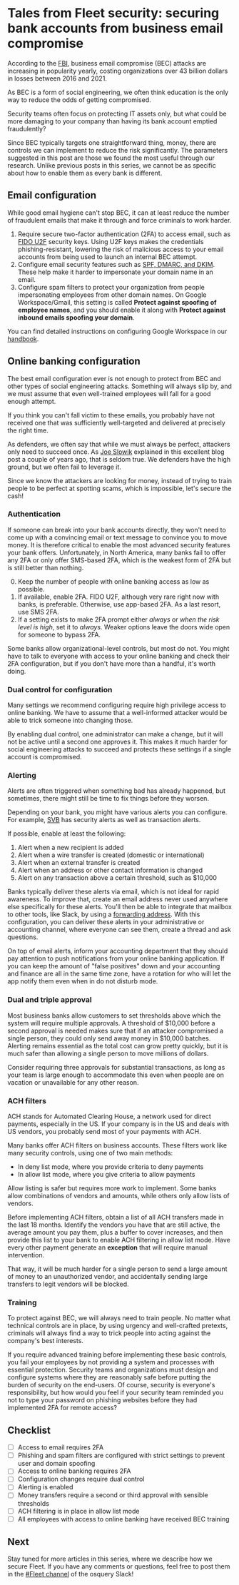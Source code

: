 # Tales from Fleet security: securing bank accounts from business email compromise

According to the [FBI](https://www.ic3.gov/Media/Y2022/PSA220504), business email compromise (BEC) attacks are increasing in popularity yearly, costing organizations over 43 billion dollars in losses between 2016 and 2021.

As BEC is a form of social engineering, we often think education is the only way to reduce the odds of getting compromised. 

Security teams often focus on protecting IT assets only, but what could be more damaging to your company than having its bank account emptied fraudulently?

Since BEC typically targets one straightforward thing, money, there are controls we can implement to reduce the risk significantly. The parameters suggested in this post are those we found the most useful through our research. Unlike previous posts in this series, we cannot be as specific about how to enable them as every bank is different.

## Email configuration
While good email hygiene can't stop BEC, it can at least reduce the number of fraudulent emails that make it through and force criminals to work harder.

1. Require secure two-factor authentication (2FA) to access email, such as [FIDO U2F](https://fidoalliance.org/specs/u2f-specs-master/fido-u2f-overview.html) security keys. Using U2F keys makes the credentials phishing-resistant, lowering the risk of malicious access to your email accounts from being used to launch an internal BEC attempt.
2. Configure email security features such as [SPF, DMARC, and DKIM](https://support.google.com/a/answer/2466580?product_name=UnuFlow&hl=en&visit_id=637919491839685136-2075570827&rd=1&src=supportwidget0&hl=en). These help make it harder to impersonate your domain name in an email.
3. Configure spam filters to protect your organization from people impersonating employees from other domain names. On Google Workspace/Gmail, this setting is called **Protect against spoofing of employee names**, and you should enable it along with **Protect against inbound emails spoofing your domain**. 

You can find detailed instructions on configuring Google Workspace in our [handbook](https://fleetdm.com/handbook/security#email-authentication).

## Online banking configuration

The best email configuration ever is not enough to protect from BEC and other types of social engineering attacks. Something will always slip by, and we must assume that even well-trained employees will fall for a good enough attempt. 

If you think you can't fall victim to these emails, you probably have not received one that was sufficiently well-targeted and delivered at precisely the right time.

As defenders, we often say that while we must always be perfect, attackers only need to succeed once. As [Joe Slowik](https://www.dragos.com/blog/industry-news/the-myth-of-the-adversary-advantage/) explained in this excellent blog post a couple of years ago, that is seldom true. We defenders have the high ground, but we often fail to leverage it.

Since we know the attackers are looking for money, instead of trying to train people to be perfect at spotting scams, which is impossible, let's secure the cash!

### Authentication

If someone can break into your bank accounts directly, they won't need to come up with a convincing email or text message to convince you to move money. It is therefore critical to enable the most advanced security features your bank offers. Unfortunately, in North America, many banks fail to offer any 2FA or only offer SMS-based 2FA, which is the weakest form of 2FA but is still better than nothing.

0. Keep the number of people with online banking access as low as possible.
1. If available, enable 2FA. FIDO U2F, although very rare right now with banks, is preferable. Otherwise, use app-based 2FA. As a last resort, use SMS 2FA.
2. If a setting exists to make 2FA prompt either *always* or *when the risk level is high*, set it to *always*. Weaker options leave the doors wide open for someone to bypass 2FA.

Some banks allow organizational-level controls, but most do not. You might have to talk to everyone with access to your online banking and check their 2FA configuration, but if you don't have more than a handful, it's worth doing.

### Dual control for configuration

Many settings we recommend configuring require high privilege access to online banking. We have to assume that a well-informed attacker would be able to trick someone into changing those.

By enabling dual control, one administrator can make a change, but it will not be active until a second one approves it. This makes it much harder for social engineering attacks to succeed and protects these settings if a single account is compromised. 

### Alerting

Alerts are often triggered when something bad has already happened, but sometimes, there might still be time to fix things before they worsen. 

Depending on your bank, you might have various alerts you can configure. For example, [SVB](https://www.svb.com/private-bank/help/resources/digital-banking/managing-digital-banking-alerts) has security alerts as well as transaction alerts. 

If possible, enable at least the following:

1. Alert when a new recipient is added
2. Alert when a wire transfer is created (domestic or international)
3. Alert when an external transfer is created
4. Alert when an address or other contact information is changed
5. Alert on any transaction above a certain threshold, such as $10,000

Banks typically deliver these alerts via email, which is not ideal for rapid awareness. To improve that, create an email address never used anywhere else specifically for these alerts. You'll then be able to integrate that mailbox to other tools, like Slack, by using a [forwarding address](https://slack.com/help/articles/206819278-Send-emails-to-Slack#:~:text=To%20send%20an%20email%20to,see%20your%20email%20in%20Slack.). 
With this configuration, you can deliver these alerts in your administrative or accounting channel, where everyone can see them, create a thread and ask questions.

On top of email alerts, inform your accounting department that they should pay attention to push notifications from your online banking application. If you can keep the amount of "false positives" down and your accounting and finance are all in the same time zone, have a rotation for who will let the app notify them even when in do not disturb mode.

### Dual and triple approval

Most business banks allow customers to set thresholds above which the system will require multiple approvals.
A threshold of $10,000 before a second approval is needed makes sure that if an attacker compromised a single person, they could only send away money in $10,000 batches. Alerting remains essential as the total cost can grow pretty quickly, but it is much safer than allowing a single person to move millions of dollars.

Consider requiring three approvals for substantial transactions, as long as your team is large enough to accommodate this even when people are on vacation or unavailable for any other reason.

### ACH filters

ACH stands for Automated Clearing House, a network used for direct payments, especially in the US. If your company is in the US and deals with US vendors, you probably send most of your payments with ACH.

Many banks offer ACH filters on business accounts. These filters work like many security controls, using one of two main methods:

* In deny list mode, where you provide criteria to deny payments
* In allow list mode, where you give criteria to allow payments

Allow listing is safer but requires more work to implement. Some banks allow combinations of vendors and amounts, while others only allow lists of vendors. 

Before implementing ACH filters, obtain a list of all ACH transfers made in the last 18 months. Identify the vendors you have that are still active, the average amount you pay them, plus a buffer to cover increases, and then provide this list to your bank to enable ACH filtering in allow list mode. Have every other payment generate an **exception** that will require manual intervention.

That way, it will be much harder for a single person to send a large amount of money to an unauthorized vendor, and accidentally sending large transfers to legit vendors will be blocked.

### Training

To protect against BEC, we will always need to train people. No matter what technical controls are in place, by using urgency and well-crafted pretexts, criminals will always find a way to trick people into acting against the company's best interests.

If you require advanced training before implementing these basic controls, you fail your employees by not providing a system and processes with essential protection. Security teams and organizations must design and configure systems where they are reasonably safe before putting the burden of security on the end-users. Of course, security is everyone's responsibility, but how would you feel if your security team reminded you not to type your password on phishing websites before they had implemented 2FA for remote access?

## Checklist

- [ ] Access to email requires 2FA
- [ ] Phishing and spam filters are configured with strict settings to prevent user and domain spoofing
- [ ] Access to online banking requires 2FA
- [ ] Configuration changes require dual control
- [ ] Alerting is enabled
- [ ] Money transfers require a second or third approval with sensible thresholds 
- [ ] ACH filtering is in place in allow list mode
- [ ] All employees with access to online banking have received BEC training 
## Next

Stay tuned for more articles in this series, where we describe how we secure Fleet. If you have any comments or questions, feel free to post them in the [#Fleet channel](http://fleetdm.com/slack) of the osquery Slack!


<meta name="category" value="security">
<meta name="authorFullName" value="Guillaume Ross">
<meta name="authorGitHubUsername" value="GuillaumeRoss">
<meta name="publishedOn" value="2022-07-05">
<meta name="articleTitle" value="Tales from Fleet security: securing bank accounts from business email compromise">
